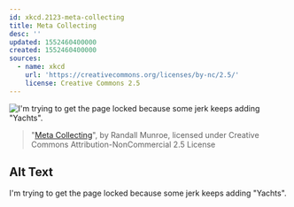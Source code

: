 ```yaml
---
id: xkcd.2123-meta-collecting
title: Meta Collecting
desc: ''
updated: 1552460400000
created: 1552460400000
sources:
  - name: xkcd
    url: 'https://creativecommons.org/licenses/by-nc/2.5/'
    license: Creative Commons 2.5
---
```

![I'm trying to get the page locked because some jerk keeps adding "Yachts".](https://imgs.xkcd.com/comics/meta_collecting.png)
> "[Meta Collecting](https://xkcd.com/2123/)", by Randall Munroe, licensed under Creative Commons Attribution-NonCommercial 2.5 License

## Alt Text
I'm trying to get the page locked because some jerk keeps adding "Yachts".
